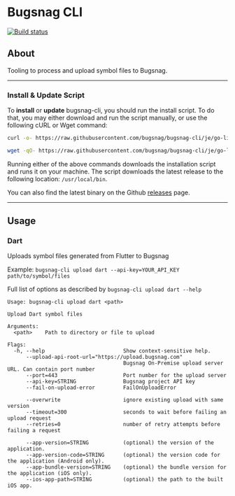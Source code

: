 # Bugsnag CLI
[![Build status](https://badge.buildkite.com/4c42f3d6345b14ecdc243abcf974cad0cfd9844e1b0e5f2418.svg)](https://buildkite.com/bugsnag/bugsnag-cli)


## About

Tooling to process and upload symbol files to Bugsnag.

---

### Install & Update Script

To **install** or **update** bugsnag-cli, you should run the install script. To do that, you may either download and run the script manually, or use the following cURL or Wget command:
```sh
curl -o- https://raw.githubusercontent.com/bugsnag/bugsnag-cli/je/go-live-prep/install.sh | bash
```
```sh
wget -qO- https://raw.githubusercontent.com/bugsnag/bugsnag-cli/je/go-live-prep/install.sh | bash
```

Running either of the above commands downloads the installation script and runs it on your machine. The script downloads the latest release to the following location: `/usr/local/bin`.

You can also find the latest binary on the Github [releases](https://github.com/bugsnag/bugsnag-cli/releases) page.

---

## Usage

### Dart

Uploads symbol files generated from Flutter to Bugsnag

Example: `bugsnag-cli upload dart --api-key=YOUR_API_KEY path/to/symbol/files`

Full list of options as described by `bugsnag-cli upload dart --help`

```shell
Usage: bugsnag-cli upload dart <path>

Upload Dart symbol files

Arguments:
  <path>    Path to directory or file to upload

Flags:
  -h, --help                         Show context-sensitive help.
      --upload-api-root-url="https://upload.bugsnag.com"
                                     Bugsnag On-Premise upload server URL. Can contain port number
      --port=443                     Port number for the upload server
      --api-key=STRING               Bugsnag project API key
      --fail-on-upload-error         FailOnUploadError

      --overwrite                    ignore existing upload with same version
      --timeout=300                  seconds to wait before failing an upload request
      --retries=0                    number of retry attempts before failing a request

      --app-version=STRING           (optional) the version of the application.
      --app-version-code=STRING      (optional) the version code for the application (Android only).
      --app-bundle-version=STRING    (optional) the bundle version for the application (iOS only).
      --ios-app-path=STRING          (optional) the path to the built iOS app.
```
